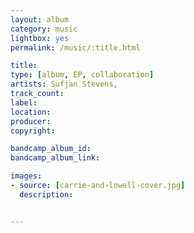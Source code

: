 ```yaml
---
layout: album
category: music
lightbox: yes
permalink: /music/:title.html

title: 
type: [album, EP, collaboration]
artists: Sufjan Stevens, 
track_count: 
label: 
location: 
producer:
copyright:

bandcamp_album_id:
bandcamp_album_link:

images:
- source: [carrie-and-lowell-cover.jpg]
  description: 


---
```

	